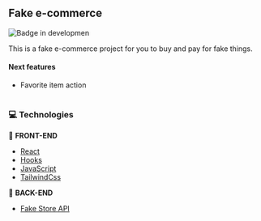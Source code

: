 ## Fake e-commerce

![Badge in developmen](http://img.shields.io/static/v1?label=STATUS&message=developing&color=GREEN&style=for-the-badge) 

This is a fake e-commerce project for you to buy and pay for fake things.
<br />

#### Next features
- Favorite item action

#

### :computer: Technologies

:pushpin: <b>FRONT-END</b>
- <a href="https://reactjs.org">React</a>
- <a href="https://reactjs.org">Hooks</a>
- <a href="https://www.javascript.com/">JavaScript</a>
- <a href="https://tailwindcss.com">TailwindCss</a>

:wrench: <b>BACK-END</b>
- <a href="https://fakestoreapi.com/docs">Fake Store API</a> 


